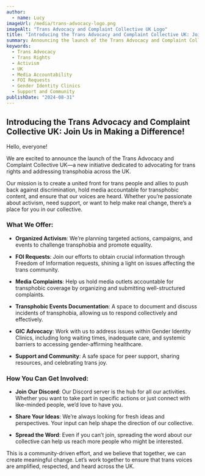 ```yaml
---
author:
  - name: Lucy
imageUrl: /media/trans-advocacy-logo.png
imageAlt: "Trans Advocacy and Complaint Collective UK Logo"
title: "Introducing the Trans Advocacy and Complaint Collective UK: Join Us in Making a Difference!"
summary: Announcing the launch of the Trans Advocacy and Complaint Collective UK, a new initiative to advocate for trans rights and address transphobia across the UK. Join us in organized activism, media accountability, and community support to create real change.
keywords: 
  - Trans Advocacy
  - Trans Rights
  - Activism
  - UK
  - Media Accountability
  - FOI Requests
  - Gender Identity Clinics
  - Support and Community
publishDate: "2024-08-31"
---
```


## Introducing the Trans Advocacy and Complaint Collective UK: Join Us in Making a Difference!

Hello, everyone!

We are excited to announce the launch of the Trans Advocacy and Complaint Collective UK—a new initiative dedicated to advocating for trans rights and addressing transphobia across the UK.

Our mission is to create a united front for trans people and allies to push back against discrimination, hold media accountable for transphobic content, and ensure that our voices are heard. Whether you’re passionate about activism, need support, or want to help make real change, there’s a place for you in our collective.

### What We Offer:

- **Organized Activism**: We’re planning targeted actions, campaigns, and events to challenge transphobia and promote equality.

- **FOI Requests**: Join our efforts to obtain crucial information through Freedom of Information requests, shining a light on issues affecting the trans community.

- **Media Complaints**: Help us hold media outlets accountable for transphobic coverage by organizing and submitting well-structured complaints.

- **Transphobic Events Documentation**: A space to document and discuss incidents of transphobia, allowing us to respond collectively and effectively.

- **GIC Advocacy**: Work with us to address issues within Gender Identity Clinics, including long waiting times, inadequate care, and systemic barriers to accessing gender-affirming healthcare.

- **Support and Community**: A safe space for peer support, sharing resources, and celebrating trans joy.

### How You Can Get Involved:

- **Join Our Discord**: Our Discord server is the hub for all our activities. Whether you want to take part in specific actions or just connect with like-minded people, we’d love to have you.

- **Share Your Ideas**: We’re always looking for fresh ideas and perspectives. Your input can help shape the direction of our collective.

- **Spread the Word**: Even if you can’t join, spreading the word about our collective can help us reach more people who might be interested.

This is a community-driven effort, and we believe that together, we can create meaningful change. Let’s work together to ensure that trans voices are amplified, respected, and heard across the UK.
